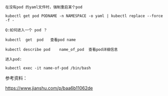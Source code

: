 ```
在没有pod 的yaml文件时，强制重启某个pod

kubectl get pod PODNAME -n NAMESPACE -o yaml | kubectl replace --force -f -

```

```
Q:如何进入一个 pod ？

kubectl  get  pod   查看pod name

kubectl describe pod    name_of_pod  查看pod详细信息

进入pod:

kubectl exec -it name-of-pod /bin/bash
```
参考资料：

https://www.jianshu.com/p/baa6b11062de
